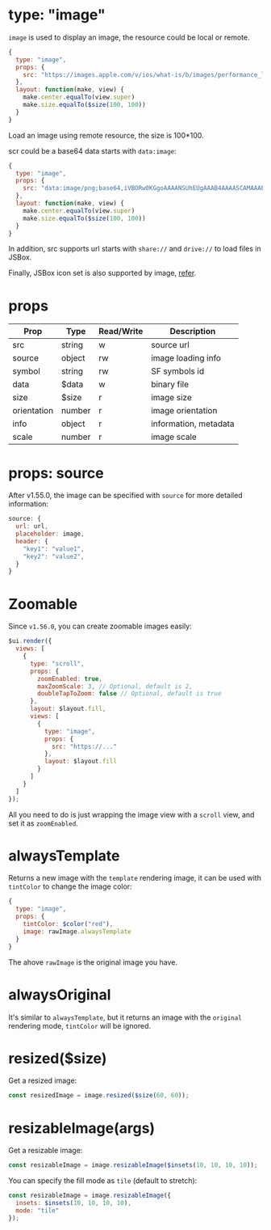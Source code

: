 # type: "image"

`image` is used to display an image, the resource could be local or remote.

```js
{
  type: "image",
  props: {
    src: "https://images.apple.com/v/ios/what-is/b/images/performance_large.jpg"
  },
  layout: function(make, view) {
    make.center.equalTo(view.super)
    make.size.equalTo($size(100, 100))
  }
}
```

Load an image using remote resource, the size is 100*100.

scr could be a base64 data starts with `data:image`:

```js
{
  type: "image",
  props: {
    src: "data:image/png;base64,iVBORw0KGgoAAAANSUhEUgAAAB4AAAASCAMAAAB7LJ7rAAAANlBMVEUAAABnZ2dmZmZmZmZnZ2dmZmZmZmZmZmZnZ2dnZ2dnZ2dmZmZoaGhnZ2dnZ2dubm5paWlmZmbvpwLOAAAAEXRSTlMA9h6lQ95r4cmLdHNbTzksJ9o8+Y0AAABcSURBVCjPhc1JDoAwFAJQWus8cv/LqkkjMXwjCxa8BfjLWuI9L/nqhmwiLYnpAMjqpuQMDI+bcgNyW921A+Sxyl3NXeWu7lL3WOXS0Ck1N3WXut/HEz6z92l8Lyf1mAh1wPbVFAAAAABJRU5ErkJggg=="
  },
  layout: function(make, view) {
    make.center.equalTo(view.super)
    make.size.equalTo($size(100, 100))
  }
}
```

In addition, src supports url starts with `share://` and `drive://` to load files in JSBox.

Finally, JSBox icon set is also supported by image, [refer](en/data/method.md?id=iconcode-color-size).

# props

Prop | Type | Read/Write | Description
---|---|---|---
src | string | w | source url
source | object | rw | image loading info
symbol | string | rw | SF symbols id
data | $data | w | binary file
size | $size | r | image size
orientation | number | r | image orientation
info | object | r | information, metadata
scale | number | r | image scale

# props: source

After v1.55.0, the image can be specified with `source` for more detailed information:

```js
source: {
  url: url,
  placeholder: image,
  header: {
    "key1": "value1",
    "key2": "value2",
  }
}
```

# Zoomable

Since `v1.56.0`, you can create zoomable images easily:

```js
$ui.render({
  views: [
    {
      type: "scroll",
      props: {
        zoomEnabled: true,
        maxZoomScale: 3, // Optional, default is 2,
        doubleTapToZoom: false // Optional, default is true
      },
      layout: $layout.fill,
      views: [
        {
          type: "image",
          props: {
            src: "https://..."
          },
          layout: $layout.fill
        }
      ]
    }
  ]
});
```

All you need to do is just wrapping the image view with a `scroll` view, and set it as `zoomEnabled`.

# alwaysTemplate

Returns a new image with the `template` rendering image, it can be used with `tintColor` to change the image color:

```js
{
  type: "image",
  props: {
    tintColor: $color("red"),
    image: rawImage.alwaysTemplate
  }
}
```

The ahove `rawImage` is the original image you have.

# alwaysOriginal

It's similar to `alwaysTemplate`, but it returns an image with the `original` rendering mode, `tintColor` will be ignored.

# resized($size)

Get a resized image:

```js
const resizedImage = image.resized($size(60, 60));
```

# resizableImage(args)

Get a resizable image:

```js
const resizableImage = image.resizableImage($insets(10, 10, 10, 10));
```

You can specify the fill mode as `tile` (default to stretch):

```js
const resizableImage = image.resizableImage({
  insets: $insets(10, 10, 10, 10),
  mode: "tile"
});
```